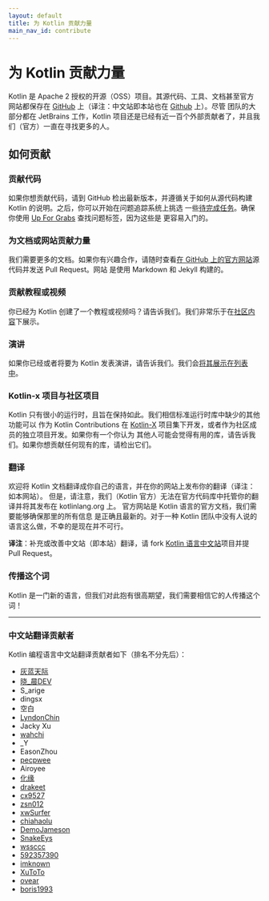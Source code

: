 ```yaml
---
layout: default
title: 为 Kotlin 贡献力量
main_nav_id: contribute
---
```


# 为 Kotlin 贡献力量

Kotlin 是 Apache 2 授权的开源（OSS）项目。其源代码、工具、文档甚至官方网站都保存在 [GitHub](https://github.com/jetbrains/kotlin) 上（译注：中文站即本站也在 [Github](https://github.com/hltj/kotlin-web-site-cn) 上）。尽管
团队的大部分都在 JetBrains 工作，Kotlin 项目还是已经有近一百个外部贡献者了，并且我们（官方）一直在寻找更多的人。

## 如何贡献

### 贡献代码

如果你想贡献代码，请到 GitHub 检出最新版本，并遵循关于如何从源代码构建 Kotlin 的说明。之后，你可以开始在问题追踪系统上挑选
一些[待完成任务](https://youtrack.jetbrains.com/issues/KT?q=%23Unresolved+)。确保你使用 [Up For Grabs](https://youtrack.jetbrains.com/issues/KT?q=%23Unresolved+tag%3A+%7BUp+For+Grabs%7D) 查找问题标签，因为这些是
更容易入门的。

### 为文档或网站贡献力量

我们需要更多的文档。如果你有兴趣合作，请随时查看[在 GitHub 上的官方网站](https://github.com/jetbrains/kotlin-web-site)源代码并发送 Pull Request。网站
是使用 Markdown 和 Jekyll 构建的。

### 贡献教程或视频

你已经为 Kotlin 创建了一个教程或视频吗？请告诉我们。我们非常乐于在[社区内容](http://kotlinlang.org/docs/resources.html)下展示。

### 演讲

如果你已经或者将要为 Kotlin 发表演讲，请告诉我们。我们会[将其展示在列表中](http://kotlinlang.org/docs/events.html)。

### Kotlin-x 项目与社区项目

Kotlin 只有很小的运行时，且旨在保持如此。我们相信标准运行时库中缺少的其他功能可以
作为 Kotlin Contributions 在 [Kotlin-X](https://github.com/kotlinx/kotlinx) 项目集下开发，或者作为社区成员的独立项目开发。如果你有一个你认为
其他人可能会觉得有用的库，请告诉我们。如果你想贡献任何现有的库，请检出它们。

### 翻译

欢迎将 Kotlin 文档翻译成你自己的语言，并在你的网站上发布你的翻译（译注：如本网站）。
但是，请注意，我们（Kotlin 官方）无法在官方代码库中托管你的翻译并将其发布在 kotlinlang.org 上。
官方网站是 Kotlin 语言的官方文档，我们需要能够确保那里的所有信息
是正确且最新的。对于一种 Kotlin 团队中没有人说的语言这么做，不幸的是现在并不可行。

**译注**：补充或改善中文站（即本站）翻译，请 fork [Kotlin 语言中文站](https://github.com/hltj/kotlin-web-site-cn)项目并提 Pull Request。

### 传播这个词

Kotlin 是一门新的语言，但我们对此抱有很高期望，我们需要相信它的人传播这个词！

---

### 中文站翻译贡献者

Kotlin 编程语言中文站翻译贡献者如下（排名不分先后）：

* [灰蓝天际](https://github.com/hltj)
* [晓_晨DEV](http://tanfujun.com/)
* S_arige
* dingsx
* 空白
* [LyndonChin](https://github.com/LyndonChin)
* Jacky Xu
* [wahchi](https://github.com/wahchi)
* _Y
* EasonZhou
* [pecpwee](https://github.com/pecpwee)
* Airoyee
* [化缘](http://frblog.sinaapp.com/)
* [drakeet](https://github.com/drakeet)
* [cx9527](https://github.com/cx9527)
* [zsn012](http://github.com/zsn012)
* [xwSurfer](https://github.com/xwSurfer)
* [chiahaolu](https://github.com/chiahaolu)
* [DemoJameson](http://www.demojameson.com/)
* [SnakeEys](https://github.com/SnakeEys)
* [wssccc](https://github.com/wssccc)
* [592357390](https://github.com/592357390)
* [imknown](https://github.com/imknown)
* [XuToTo](https://github.com/XuToTo)
* [ovear](https://github.com/ovear)
* [boris1993](https://github.com/boris1993)
